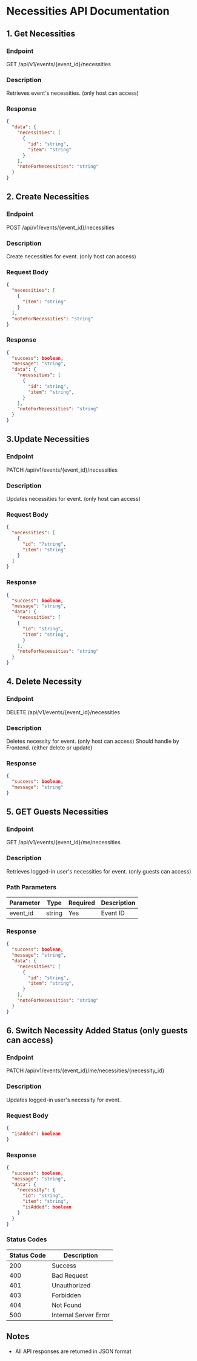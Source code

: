# Necessities API Documentation

## 1. Get Necessities

### Endpoint

GET /api/v1/events/{event_id}/necessities

### Description

Retrieves event's necessities. (only host can access)

### Response

```json
{
  "data": {
    "necessities": [
      {
        "id": "string",
        "item": "string"
      }
    ],
    "noteForNecessities": "string"
  }
}
```

## 2. Create Necessities

### Endpoint

POST /api/v1/events/{event_id}/necessities

### Description

Create necessities for event. (only host can access)

### Request Body

```json
{
  "necessities": [
    {
      "item": "string"
    }
  ],
  "noteForNecessities": "string"
}
```

### Response

```json
{
  "success": boolean,
  "message": "string",
  "data": {
    "necessities": [
      {
        "id": "string",
        "item": "string",
      }
    ],
    "noteForNecessities": "string"
  }
}
```

## 3.Update Necessities

### Endpoint

PATCH /api/v1/events/{event_id}/necessities

### Description

Updates necessities for event. (only host can access)

### Request Body

```json
{
  "necessities": [
    {
      "id": "?string",
      "item": "string"
    }
  ]
}
```

### Response

```json
{
  "success": boolean,
  "message": "string",
  "data": {
    "necessities": [
    {
      "id": "string",
      "item": "string",
      }
    ],
    "noteForNecessities": "string"
  }
}
```

## 4. Delete Necessity

### Endpoint

DELETE /api/v1/events/{event_id}/necessities

### Description

Deletes necessity for event. (only host can access)
Should handle by Frontend. (either delete or update)

### Response

```json
{
  "success": boolean,
  "message": "string"
}
```

## 5. GET Guests Necessities

### Endpoint

GET /api/v1/events/{event_id}/me/necessities

### Description

Retrieves logged-in user's necessities for event. (only guests can access)

### Path Parameters

| Parameter | Type   | Required | Description |
| --------- | ------ | -------- | ----------- |
| event_id  | string | Yes      | Event ID    |

### Response

```json
{
  "success": boolean,
  "message": "string",
  "data": {
    "necessities": [
      {
        "id": "string",
        "item": "string",
      }
    ],
    "noteForNecessities": "string"
  }
}
```

## 6. Switch Necessity Added Status (only guests can access)

### Endpoint

PATCH /api/v1/events/{event_id}/me/necessities/{necessity_id}

### Description

Updates logged-in user's necessity for event.

### Request Body

```json
{
  "isAdded": boolean
}
```

### Response

```json
{
  "success": boolean,
  "message": "string",
  "data": {
    "necessity": {
      "id": "string",
      "item": "string",
      "isAdded": boolean
    }
  }
}
```

### Status Codes

| Status Code | Description           |
| ----------- | --------------------- |
| 200         | Success               |
| 400         | Bad Request           |
| 401         | Unauthorized          |
| 403         | Forbidden             |
| 404         | Not Found             |
| 500         | Internal Server Error |

## Notes

- All API responses are returned in JSON format

